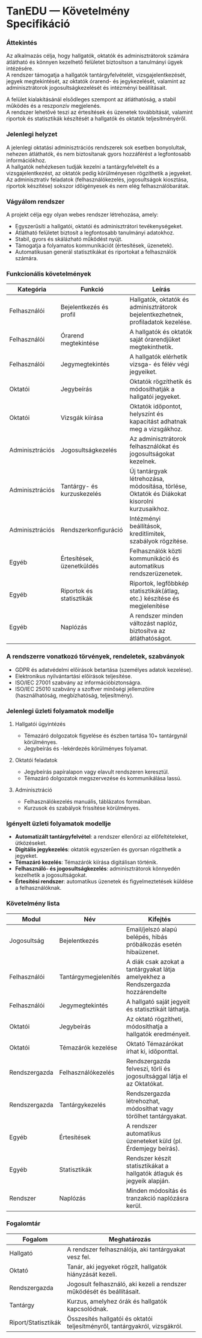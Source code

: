 # TanEDU — Követelmény Specifikáció

### Áttekintés

Az alkalmazás célja, hogy hallgatók, oktatók és adminisztrátorok számára átlátható és könnyen kezelhető felületet biztosítson a tanulmányi ügyek intézésére.  
A rendszer támogatja a hallgatók tantárgyfelvételét, vizsgajelentkezését, jegyek megtekintését, az oktatók órarend- és jegykezelését, valamint az adminisztrátorok jogosultságkezelését és intézményi beállításait.  

A felület kialakításánál elsődleges szempont az átláthatóság, a stabil működés és a reszponzív megjelenés.  
A rendszer lehetővé teszi az értesítések és üzenetek továbbítását, valamint riportok és statisztikák készítését a hallgatók és oktatók teljesítményéről.  

### Jelenlegi helyzet

A jelenlegi oktatási adminisztrációs rendszerek sok esetben bonyolultak, nehezen átláthatók, és nem biztosítanak gyors hozzáférést a legfontosabb információkhoz.  
A hallgatók nehézkesen tudják kezelni a tantárgyfelvételt és a vizsgajelentkezést, az oktatók pedig körülményesen rögzíthetik a jegyeket.  
Az adminisztratív feladatok (felhasználókezelés, jogosultságok kiosztása, riportok készítése) sokszor időigényesek és nem elég felhasználóbarátak.  

### Vágyálom rendszer

A projekt célja egy olyan webes rendszer létrehozása, amely:  
- Egyszerűsíti a hallgatói, oktatói és adminisztrátori tevékenységeket.  
- Átlátható felületet biztosít a legfontosabb tanulmányi adatokhoz.  
- Stabil, gyors és skálázható működést nyújt.  
- Támogatja a folyamatos kommunikációt (értesítések, üzenetek).  
- Automatikusan generál statisztikákat és riportokat a felhasználók számára.  

### Funkcionális követelmények

| Kategória       | Funkció                  | Leírás                                                                 |
|-----------------|--------------------------|------------------------------------------------------------------------|
| Felhasználói    | Bejelentkezés és profil  | Hallgatók, oktatók és adminisztrátorok bejelentkezhetnek, profiladatok kezelése. |
| Felhasználói    | Órarend megtekintése     | A hallgatók és oktatók saját órarendjüket megtekinthetik.              |
| Felhasználói    | Jegymegtekintés          | A hallgatók elérhetik vizsga- és félév végi jegyeiket.                 |
| Oktatói         | Jegybeírás               | Oktatók rögzíthetik és módosíthatják a hallgatói jegyeket.             |
| Oktatói         | Vizsgák kiírása          | Oktatók időpontot, helyszínt és kapacitást adhatnak meg a vizsgákhoz.  |
| Adminisztrációs | Jogosultságkezelés       | Az adminisztrátorok felhasználókat és jogosultságokat kezelnek.        |
| Adminisztrációs | Tantárgy- és kurzuskezelés | Új tantárgyak létrehozása, módosítása, törlése, Oktatók és Diákokat kisorolni kurzusaikhoz.                        |
| Adminisztrációs | Rendszerkonfiguráció     | Intézményi beállítások, kreditlimitek, szabályok rögzítése.            |
| Egyéb           | Értesítések, üzenetküldés| Felhasználók közti kommunikáció és automatikus rendszerüzenetek.       |
| Egyéb           | Riportok és statisztikák | Riportok, legfőbbkép statisztikák(átlag, etc.) készítése és megjelenítése |
| Egyéb           | Naplózás                 | A rendszer minden változást naplóz, biztosítva az átláthatóságot.      |

### A rendszerre vonatkozó törvények, rendeletek, szabványok

- GDPR és adatvédelmi előírások betartása (személyes adatok kezelése).  
- Elektronikus nyilvántartási előírások teljesítése.  
- ISO/IEC 27001 szabvány az információbiztonságra.  
- ISO/IEC 25010 szabvány a szoftver minőségi jellemzőire (használhatóság, megbízhatóság, teljesítmény).  

### Jelenlegi üzleti folyamatok modellje

1. Hallgatói ügyintézés  
   - Témazáró dolgozatok figyelése és észben tartása 10+ tantárgynál körülményes.
   - Jegybeírás és -lekérdezés körülményes folyamat.  

2. Oktatói feladatok  
   - Jegybeírás papíralapon vagy elavult rendszeren keresztül.  
   - Témazáró dolgozatok megszervezése és kommunikálása lassú.  

3. Adminisztráció  
   - Felhasználókezelés manuális, táblázatos formában.  
   - Kurzusok és szabályok frissítése körülményes.  

### Igényelt üzleti folyamatok modellje

- **Automatizált tantárgyfelvétel**: a rendszer ellenőrzi az előfeltételeket, ütközéseket.  
- **Digitális jegykezelés**: oktatók egyszerűen és gyorsan rögzíthetik a jegyeket.  
- **Témazáró kezelés**: Témazárók kiírása digitálisan történik.  
- **Felhasználó- és jogosultságkezelés**: adminisztrátorok könnyedén kezelhetik a jogosultságokat.  
- **Értesítési rendszer**: automatikus üzenetek és figyelmeztetések küldése a felhasználóknak.  

### Követelmény lista

| Modul          | Név                | Kifejtés                                                                 |
|----------------|--------------------|------------------------------------------------------------------------|
| Jogosultság    | Bejelentkezés      | Email/jelszó alapú belépés, hibás próbálkozás esetén hibaüzenet.        |
| Felhasználói   | Tantárgymegjelenítés   | A diák csak azokat a tantárgyakat látja amelyekhez a Rendszergazda hozzárendelte |
| Felhasználói   | Jegymegtekintés    | A hallgató saját jegyeit és statisztikáit láthatja.                     |
| Oktatói        | Jegybeírás         | Az oktató rögzítheti, módosíthatja a hallgatók eredményeit.             |
| Oktatói        | Témazárók kezelése   | Oktató Témazárókat írhat ki, időponttal.       |
| Rendszergazda | Felhasználókezelés | Rendszergazda felveszi, törli és jogosultsággal látja el az Oktatókat.      |
| Rendszergazda | Tantárgykezelés    | Rendszergazda létrehozhat, módosíthat vagy törölhet tantárgyakat.               |
| Egyéb          | Értesítések        | A rendszer automatikus üzeneteket küld (pl. Érdemjegy beírás).    |
| Egyéb          | Statisztikák           | Rendszer készít statisztikákat a hallgatók átlaguk és jegyeik alapján.         |
| Rendszer       | Naplózás           | Minden módosítás és tranzakció naplózásra kerül.                        |

### Fogalomtár

| Fogalom        | Meghatározás                                                                 |
|----------------|----------------------------------------------------------------------------|
| Hallgató       | A rendszer felhasználója, aki tantárgyakat vesz fel. |
| Oktató         | Tanár, aki jegyeket rögzít, hallgatók hiányzását kezeli.              |
| Rendszergazda | Jogosult felhasználó, aki kezeli a rendszer működését és beállításait.     |
| Tantárgy       | Kurzus, amelyhez órák és hallgatók kapcsolódnak.                  |
| Riport/Statisztikák        | Összesítés hallgatói és oktatói teljesítményről, tantárgyakról, vizsgákról.|